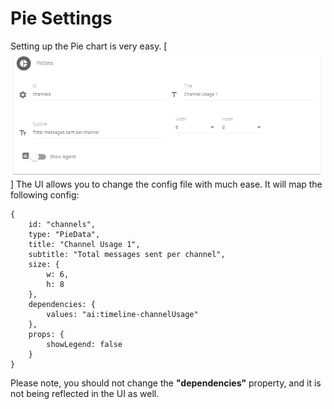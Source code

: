 # Pie Settings
Setting up the Pie chart is very easy.
[![Preview pie settings](/docs/pie-settings.png)]
The UI allows you to change the config file with much ease. It will map the following config:
```
{
	id: "channels",
	type: "PieData",
	title: "Channel Usage 1",
	subtitle: "Total messages sent per channel",
	size: {
		w: 6,
		h: 8
	},
	dependencies: {
		values: "ai:timeline-channelUsage"
	},
	props: {
		showLegend: false
	}
}
```
Please note, you should not change the **"dependencies"** property, and it is not being reflected in the UI as well.